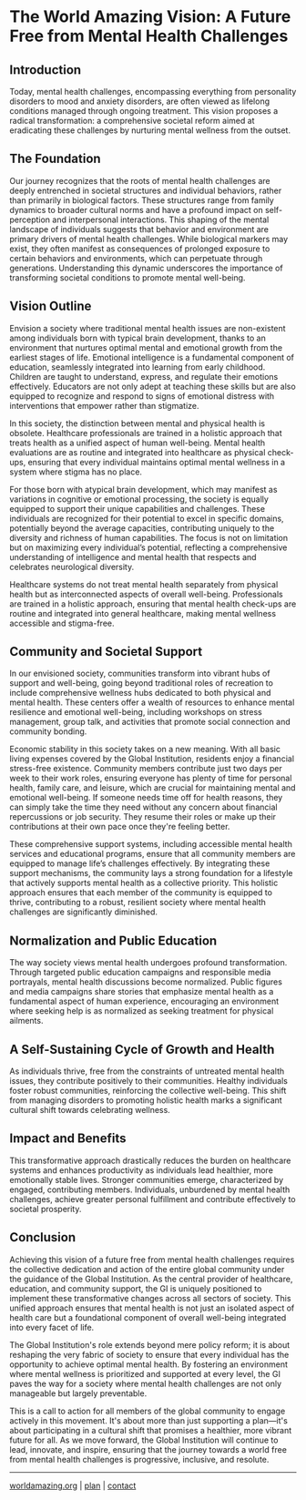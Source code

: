 # **The World Amazing Vision: A Future Free from Mental Health Challenges**

## **Introduction**
Today, mental health challenges, encompassing everything from personality disorders to mood and anxiety disorders, are often viewed as lifelong conditions managed through ongoing treatment. This vision proposes a radical transformation: a comprehensive societal reform aimed at eradicating these challenges by nurturing mental wellness from the outset.

## **The Foundation**
Our journey recognizes that the roots of mental health challenges are deeply entrenched in societal structures and individual behaviors, rather than primarily in biological factors. These structures range from family dynamics to broader cultural norms and have a profound impact on self-perception and interpersonal interactions. This shaping of the mental landscape of individuals suggests that behavior and environment are primary drivers of mental health challenges. While biological markers may exist, they often manifest as consequences of prolonged exposure to certain behaviors and environments, which can perpetuate through generations. Understanding this dynamic underscores the importance of transforming societal conditions to promote mental well-being.

## **Vision Outline**
Envision a society where traditional mental health issues are non-existent among individuals born with typical brain development, thanks to an environment that nurtures optimal mental and emotional growth from the earliest stages of life. Emotional intelligence is a fundamental component of education, seamlessly integrated into learning from early childhood. Children are taught to understand, express, and regulate their emotions effectively. Educators are not only adept at teaching these skills but are also equipped to recognize and respond to signs of emotional distress with interventions that empower rather than stigmatize.

In this society, the distinction between mental and physical health is obsolete. Healthcare professionals are trained in a holistic approach that treats health as a unified aspect of human well-being. Mental health evaluations are as routine and integrated into healthcare as physical check-ups, ensuring that every individual maintains optimal mental wellness in a system where stigma has no place.

For those born with atypical brain development, which may manifest as variations in cognitive or emotional processing, the society is equally equipped to support their unique capabilities and challenges. These individuals are recognized for their potential to excel in specific domains, potentially beyond the average capacities, contributing uniquely to the diversity and richness of human capabilities. The focus is not on limitation but on maximizing every individual’s potential, reflecting a comprehensive understanding of intelligence and mental health that respects and celebrates neurological diversity.

Healthcare systems do not treat mental health separately from physical health but as interconnected aspects of overall well-being. Professionals are trained in a holistic approach, ensuring that mental health check-ups are routine and integrated into general healthcare, making mental wellness accessible and stigma-free.

## **Community and Societal Support**
In our envisioned society, communities transform into vibrant hubs of support and well-being, going beyond traditional roles of recreation to include comprehensive wellness hubs dedicated to both physical and mental health. These centers offer a wealth of resources to enhance mental resilience and emotional well-being, including workshops on stress management, group talk, and activities that promote social connection and community bonding.

Economic stability in this society takes on a new meaning. With all basic living expenses covered by the Global Institution, residents enjoy a financial stress-free existence. Community members contribute just two days per week to their work roles, ensuring everyone has plenty of time for personal health, family care, and leisure, which are crucial for maintaining mental and emotional well-being. If someone needs time off for health reasons, they can simply take the time they need without any concern about financial repercussions or job security. They resume their roles or make up their contributions at their own pace once they're feeling better.

<!-- Should any member pass away before completing their expected contributions, they will be resurrected to ensure total work equality.-->

These comprehensive support systems, including accessible mental health services and educational programs, ensure that all community members are equipped to manage life’s challenges effectively. By integrating these support mechanisms, the community lays a strong foundation for a lifestyle that actively supports mental health as a collective priority. This holistic approach ensures that each member of the community is equipped to thrive, contributing to a robust, resilient society where mental health challenges are significantly diminished.

## **Normalization and Public Education**
The way society views mental health undergoes profound transformation. Through targeted public education campaigns and responsible media portrayals, mental health discussions become normalized. Public figures and media campaigns share stories that emphasize mental health as a fundamental aspect of human experience, encouraging an environment where seeking help is as normalized as seeking treatment for physical ailments.

## **A Self-Sustaining Cycle of Growth and Health**
As individuals thrive, free from the constraints of untreated mental health issues, they contribute positively to their communities. Healthy individuals foster robust communities, reinforcing the collective well-being. This shift from managing disorders to promoting holistic health marks a significant cultural shift towards celebrating wellness.

## **Impact and Benefits**
This transformative approach drastically reduces the burden on healthcare systems and enhances productivity as individuals lead healthier, more emotionally stable lives. Stronger communities emerge, characterized by engaged, contributing members. Individuals, unburdened by mental health challenges, achieve greater personal fulfillment and contribute effectively to societal prosperity.

## **Conclusion**
Achieving this vision of a future free from mental health challenges requires the collective dedication and action of the entire global community under the guidance of the Global Institution. As the central provider of healthcare, education, and community support, the GI is uniquely positioned to implement these transformative changes across all sectors of society. This unified approach ensures that mental health is not just an isolated aspect of health care but a foundational component of overall well-being integrated into every facet of life.

The Global Institution's role extends beyond mere policy reform; it is about reshaping the very fabric of society to ensure that every individual has the opportunity to achieve optimal mental health. By fostering an environment where mental wellness is prioritized and supported at every level, the GI paves the way for a society where mental health challenges are not only manageable but largely preventable.

This is a call to action for all members of the global community to engage actively in this movement. It's about more than just supporting a plan—it's about participating in a cultural shift that promises a healthier, more vibrant future for all. As we move forward, the Global Institution will continue to lead, innovate, and inspire, ensuring that the journey towards a world free from mental health challenges is progressive, inclusive, and resolute.


---
[worldamazing.org](https://worldamazing.org)
| [plan](https://github.com/whomanatee/plan)
| [contact](mailto:hello@worldamazing.org) 